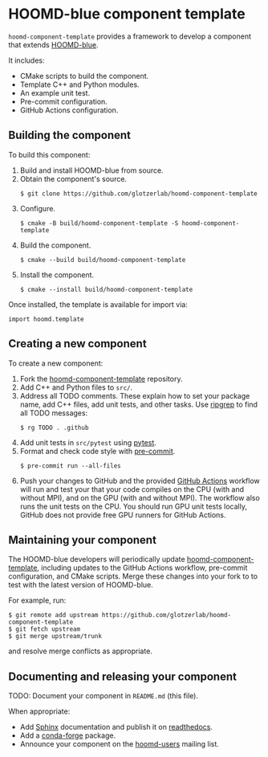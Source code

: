 # HOOMD-blue component template

`hoomd-component-template` provides a framework to develop a component that extends
[HOOMD-blue](https://glotzerlab.engin.umich.edu/hoomd-blue/).

It includes:

* CMake scripts to build the component.
* Template C++ and Python modules.
* An example unit test.
* Pre-commit configuration.
* GitHub Actions configuration.

## Building the component

To build this component:

1. Build and install HOOMD-blue from source.
2. Obtain the component's source.
    ```
    $ git clone https://github.com/glotzerlab/hoomd-component-template
    ```
3. Configure.
    ```
    $ cmake -B build/hoomd-component-template -S hoomd-component-template
    ```
4. Build the component.
    ```
    $ cmake --build build/hoomd-component-template
    ```
5. Install the component.
    ```
    $ cmake --install build/hoomd-component-template
    ```

Once installed, the template is available for import via:
```
import hoomd.template
```

## Creating a new component

To create a new component:

1. Fork the [hoomd-component-template](https://github.com/glotzerlab/hoomd-component-template/)
    repository.
2. Add C++ and Python files to `src/`.
3. Address all TODO comments. These explain how to set your package name, add C++ files, add unit
    tests, and other tasks. Use [ripgrep](https://github.com/BurntSushi/ripgrep) to find all TODO
    messages:
    ```
    $ rg TODO . .github
    ```
4. Add unit tests in `src/pytest` using [pytest](https://docs.pytest.org).
5. Format and check code style with [pre-commit](https://pre-commit.com/).
    ```
    $ pre-commit run --all-files
    ```
6. Push your changes to GitHub and the provided [GitHub Actions](https://docs.github.com/en/actions)
    workflow will run and test your that your code compiles on the CPU (with and without MPI), and
    on the GPU (with and without MPI). The workflow also runs the unit tests on the CPU. You should
    run GPU unit tests locally, GitHub does not provide free GPU runners for GitHub Actions.

## Maintaining your component

The HOOMD-blue developers will periodically update
[hoomd-component-template](https://github.com/glotzerlab/hoomd-component-template/), including
updates to the GitHub Actions workflow, pre-commit configuration, and CMake scripts. Merge these
changes into your fork to to test with the latest version of HOOMD-blue.

For example, run:
```
$ git remote add upstream https://github.com/glotzerlab/hoomd-component-template
$ git fetch upstream
$ git merge upstream/trunk
```
and resolve merge conflicts as appropriate.

## Documenting and releasing your component

TODO: Document your component in `README.md` (this file).

When appropriate:

* Add [Sphinx](https://www.sphinx-doc.org) documentation and publish it on
[readthedocs](https://www.readthedocs.org).
* Add a [conda-forge](https://conda-forge.org/) package.
* Announce your component on the [hoomd-users](https://groups.google.com/g/hoomd-users) mailing
  list.
